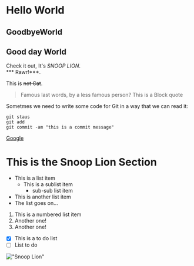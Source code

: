 # Hello World
## GoodbyeWorld
<h2>Good day World</h2>


Check it out, It's *SNOOP LION*. 
<br>
*** Rawr!***. <!--Bold and italics-->

This is  ~~not Cat~~. <!--Dash through text-->

> Famous last words, by a less famous person? 
    This is a Block quote 

Sometmes we need to write some code for Git in a way that we can read it:
<!--Git commands-->

```
git staus
git add
git commit -am "this is a commit message"
```

[Google](https://www.google.com)

# This is the Snoop Lion Section


- This is a list item
    - This is a sublist item
        - sub-sub list item
- This is another list item
- The list goes on...

1. This is a numbered list item
2. Another one!
3. Another one!

- [x] This is a to do list
- [ ] List to do 

!["Snoop Lion"](https://img.discogs.com/8y2PNVEJTVZbwqwRCE9iXuKu3Po=/fit-in/300x300/filters:strip_icc():format(jpeg):mode_rgb():quality(40)/discogs-images/A-2859872-1529049787-7005.jpeg.jpg)